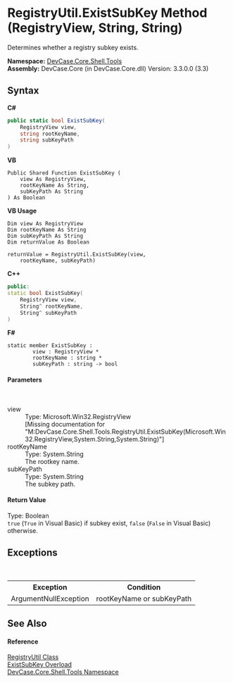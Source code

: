 # RegistryUtil.ExistSubKey Method (RegistryView, String, String)
 

Determines whether a registry subkey exists.

**Namespace:**&nbsp;<a href="N_DevCase_Core_Shell_Tools">DevCase.Core.Shell.Tools</a><br />**Assembly:**&nbsp;DevCase.Core (in DevCase.Core.dll) Version: 3.3.0.0 (3.3)

## Syntax

**C#**<br />
``` C#
public static bool ExistSubKey(
	RegistryView view,
	string rootKeyName,
	string subKeyPath
)
```

**VB**<br />
``` VB
Public Shared Function ExistSubKey ( 
	view As RegistryView,
	rootKeyName As String,
	subKeyPath As String
) As Boolean
```

**VB Usage**<br />
``` VB Usage
Dim view As RegistryView
Dim rootKeyName As String
Dim subKeyPath As String
Dim returnValue As Boolean

returnValue = RegistryUtil.ExistSubKey(view, 
	rootKeyName, subKeyPath)
```

**C++**<br />
``` C++
public:
static bool ExistSubKey(
	RegistryView view, 
	String^ rootKeyName, 
	String^ subKeyPath
)
```

**F#**<br />
``` F#
static member ExistSubKey : 
        view : RegistryView * 
        rootKeyName : string * 
        subKeyPath : string -> bool 

```


#### Parameters
&nbsp;<dl><dt>view</dt><dd>Type: Microsoft.Win32.RegistryView<br />\[Missing <param name="view"/> documentation for "M:DevCase.Core.Shell.Tools.RegistryUtil.ExistSubKey(Microsoft.Win32.RegistryView,System.String,System.String)"\]</dd><dt>rootKeyName</dt><dd>Type: System.String<br />The rootkey name.</dd><dt>subKeyPath</dt><dd>Type: System.String<br />The subkey path.</dd></dl>

#### Return Value
Type: Boolean<br />`true` (`True` in Visual Basic) if subkey exist, `false` (`False` in Visual Basic) otherwise.

## Exceptions
&nbsp;<table><tr><th>Exception</th><th>Condition</th></tr><tr><td>ArgumentNullException</td><td>rootKeyName or subKeyPath</td></tr></table>

## See Also


#### Reference
<a href="T_DevCase_Core_Shell_Tools_RegistryUtil">RegistryUtil Class</a><br /><a href="Overload_DevCase_Core_Shell_Tools_RegistryUtil_ExistSubKey">ExistSubKey Overload</a><br /><a href="N_DevCase_Core_Shell_Tools">DevCase.Core.Shell.Tools Namespace</a><br />